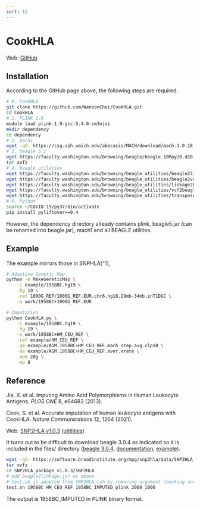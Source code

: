 ```yaml
---
sort: 12
---
```


# CookHLA

Web: [GitHub](https://github.com/WansonChoi/CookHLA)

## Installation

According to the GitHub page above, the following steps are required.

```bash
# 0. CookHLA
git clone https://github.com/WansonChoi/CookHLA.git
cd CookHLA
# 1. PLINK 1.9
module load plink-1.9-gcc-5.4.0-sm3ojoi
mkdir dependency
cd dependency
# 2. mach1
wget -qO- https://csg.sph.umich.edu/abecasis/MACH/download/mach.1.0.18.Linux.tgz | \
# 3. beagle 5.1
wget https://faculty.washington.edu/browning/beagle/beagle.18May20.d20.jar -O beagle.jar
tar xvfz -
# 4. beagle utilities
wget https://faculty.washington.edu/browning/beagle_utilities/beagle2linkage.jar
wget https://faculty.washington.edu/browning/beagle_utilities/beagle2vcf.jar
wget https://faculty.washington.edu/browning/beagle_utilities/linkage2beagle.jar
wget https://faculty.washington.edu/browning/beagle_utilities/vcf2beagle.jar
wget https://faculty.washington.edu/browning/beagle_utilities/transpose.jar
# 6. Python
source ~/COVID-19/py37/bin/activate
pip install pyliftover==0.4
```

However, the dependency directory already contains plink, beagle5.jar (can be renamed into beagle.jar), mach1 and all BEAGLE utilities.

## Example

The example mirrors those in SNPHLA[^1],

```bash
# Adaptive Genetic Map
python -m MakeGeneticMap \
    -i example/1958BC.hg19 \
    -hg 19 \
    -ref 1000G_REF/1000G_REF.EUR.chr6.hg18.29mb-34mb.inT1DGC \
    -o work/1958BC+1000G_REF.EUR

# Imputation
python CookHLA.py \
    -i example/1958BC.hg19 \
    -hg 19 \
    -o work/1958BC+HM_CEU_REF \
    -ref example/HM_CEU_REF \
    -gm example/AGM.1958BC+HM_CEU_REF.mach_step.avg.clpsB \
    -ae example/AGM.1958BC+HM_CEU_REF.aver.erate \
    -mem 20g \
    -mp 8
```

## Reference

Jia, X. et al. Imputing Amino Acid Polymorphisms in Human Leukocyte Antigens. _PLOS ONE_ 8, e64683 (2013).

Cook, S. et al. Accurate imputation of human leukocyte antigens with CookHLA. _Nature Communications_ 12, 1264 (2021).

[^]: SNP2HLA

Web: [SNP2HLA v1.0.3](https://software.broadinstitute.org/mpg/snp2hla/) ([utitlities](https://faculty.washington.edu/browning/beagle_utilities/utilities.html))

It turns out to be difficult to download beagle 3.0.4 as indicated so it is included in the files/ directory ([beagle 3.0.4](files/beagle_3.0.4_05May09.zip), [documentation](files/beagle_3.3.2_31Oct11.pdf), [example](files/beagle_example.zip)).

```bash
wget -qO- https://software.broadinstitute.org/mpg/snp2hla/data/SNP2HLA_package_v1.0.3.tar.gz | \
tar xvfz -
cd SNP2HLA_package_v1.0.3/SNP2HLA
# add beagle2linkage.jar as above
# test.sh is adapted from SNP2HLA.csh by removing argument checking and as an executable.
test.sh 1958BC HM_CEU_REF 1958BC_IMPUTED plink 2000 1000
```

The output is 1958BC_IMPUTED in PLINK binary format.
